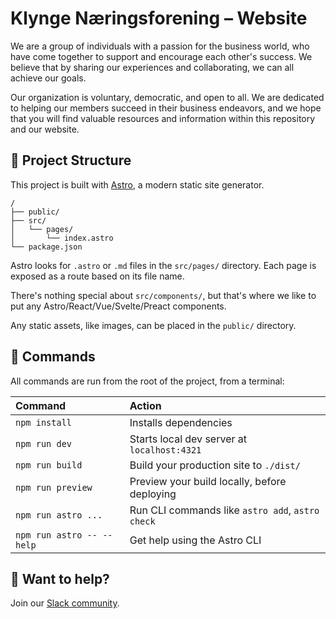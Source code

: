 # Klynge Næringsforening – Website

We are a group of individuals with a passion for the business world, who have
come together to support and encourage each other's success. We believe that by
sharing our experiences and collaborating, we can all achieve our goals.

Our organization is voluntary, democratic, and open to all. We are dedicated to
helping our members succeed in their business endeavors, and we hope that you
will find valuable resources and information within this repository and our
website.

## 🚀 Project Structure

This project is built with [Astro](https://astro.build), a modern static site
generator.

```text
/
├── public/
├── src/
│   └── pages/
│       └── index.astro
└── package.json
```

Astro looks for `.astro` or `.md` files in the `src/pages/` directory. Each page
is exposed as a route based on its file name.

There's nothing special about `src/components/`, but that's where we like to put
any Astro/React/Vue/Svelte/Preact components.

Any static assets, like images, can be placed in the `public/` directory.

## 🧞 Commands

All commands are run from the root of the project, from a terminal:

| Command                   | Action                                           |
| :------------------------ | :----------------------------------------------- |
| `npm install`             | Installs dependencies                            |
| `npm run dev`             | Starts local dev server at `localhost:4321`      |
| `npm run build`           | Build your production site to `./dist/`          |
| `npm run preview`         | Preview your build locally, before deploying     |
| `npm run astro ...`       | Run CLI commands like `astro add`, `astro check` |
| `npm run astro -- --help` | Get help using the Astro CLI                     |

## 👀 Want to help?

Join our
[Slack community](https://join.slack.com/t/klyngen/shared_invite/zt-1modeitmd-2OgaarItLsXACjunZQ~BHA).

